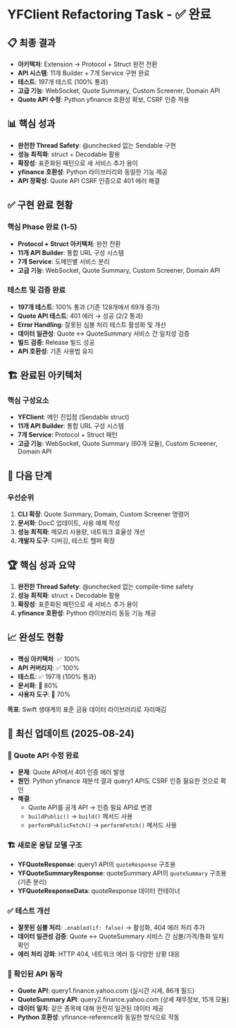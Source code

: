 # YFClient Refactoring Task - ✅ 완료

## 📋 최종 결과
- **아키텍처**: Extension → Protocol + Struct 완전 전환
- **API 시스템**: 11개 Builder + 7개 Service 구현 완료
- **테스트**: 197개 테스트 (100% 통과)
- **고급 기능**: WebSocket, Quote Summary, Custom Screener, Domain API
- **Quote API 수정**: Python yfinance 호환성 확보, CSRF 인증 적용

## 📊 핵심 성과
- **완전한 Thread Safety**: @unchecked 없는 Sendable 구현
- **성능 최적화**: struct + Decodable 활용
- **확장성**: 표준화된 패턴으로 새 서비스 추가 용이
- **yfinance 호환성**: Python 라이브러리와 동일한 기능 제공
- **API 정확성**: Quote API CSRF 인증으로 401 에러 해결

## ✅ 구현 완료 현황

### 핵심 Phase 완료 (1-5)
- **Protocol + Struct 아키텍처**: 완전 전환
- **11개 API Builder**: 통합 URL 구성 시스템
- **7개 Service**: 도메인별 서비스 분리
- **고급 기능**: WebSocket, Quote Summary, Custom Screener, Domain API

### 테스트 및 검증 완료 
- **197개 테스트**: 100% 통과 (기존 128개에서 69개 증가)
- **Quote API 테스트**: 401 에러 → 성공 (2/2 통과)
- **Error Handling**: 잘못된 심볼 처리 테스트 활성화 및 개선
- **데이터 일관성**: Quote ↔ QuoteSummary 서비스 간 일치성 검증
- **빌드 검증**: Release 빌드 성공
- **API 호환성**: 기존 사용법 유지

## 🏗️ 완료된 아키텍처

### 핵심 구성요소
- **YFClient**: 메인 진입점 (Sendable struct)
- **11개 API Builder**: 통합 URL 구성 시스템
- **7개 Service**: Protocol + Struct 패턴
- **고급 기능**: WebSocket, Quote Summary (60개 모듈), Custom Screener, Domain API

## 🎯 다음 단계

### 우선순위
1. **CLI 확장**: Quote Summary, Domain, Custom Screener 명령어
2. **문서화**: DocC 업데이트, 사용 예제 작성
3. **성능 최적화**: 메모리 사용량, 네트워크 효율성 개선
4. **개발자 도구**: 디버깅, 테스트 헬퍼 확장

## 🏆 핵심 성과 요약
1. **완전한 Thread Safety**: @unchecked 없는 compile-time safety
2. **성능 최적화**: struct + Decodable 활용
3. **확장성**: 표준화된 패턴으로 새 서비스 추가 용이
4. **yfinance 호환성**: Python 라이브러리 동등 기능 제공

## 📈 완성도 현황
- **핵심 아키텍처**: ✅ 100%
- **API 커버리지**: ✅ 100% 
- **테스트**: ✅ 197개 (100% 통과)
- **문서화**: 🚧 80%
- **사용자 도구**: 🚧 70%

**목표**: Swift 생태계의 표준 금융 데이터 라이브러리로 자리매김

## 📅 최신 업데이트 (2025-08-24)

### 🔧 Quote API 수정 완료
- **문제**: Quote API에서 401 인증 에러 발생
- **원인**: Python yfinance 재분석 결과 query1 API도 CSRF 인증 필요한 것으로 확인
- **해결**: 
  - Quote API를 공개 API → 인증 필요 API로 변경
  - `buildPublic()` → `build()` 메서드 사용
  - `performPublicFetch()` → `performFetch()` 메서드 사용

### 🏗️ 새로운 응답 모델 구조
- **YFQuoteResponse**: query1 API의 `quoteResponse` 구조용 
- **YFQuoteSummaryResponse**: quoteSummary API의 `quoteSummary` 구조용 (기존 분리)
- **YFQuoteResponseData**: quoteResponse 데이터 컨테이너

### ✅ 테스트 개선
- **잘못된 심볼 처리**: `.enabled(if: false)` → 활성화, 404 에러 처리 추가
- **데이터 일관성 검증**: Quote ↔ QuoteSummary 서비스 간 심볼/가격/통화 일치 확인
- **에러 처리 강화**: HTTP 404, 네트워크 에러 등 다양한 상황 대응

### 🎯 확인된 API 동작
- **Quote API**: query1.finance.yahoo.com (실시간 시세, 86개 필드)
- **QuoteSummary API**: query2.finance.yahoo.com (상세 재무정보, 15개 모듈)
- **데이터 일치**: 같은 종목에 대해 완전히 일관된 데이터 제공
- **Python 호환성**: yfinance-reference와 동일한 방식으로 작동